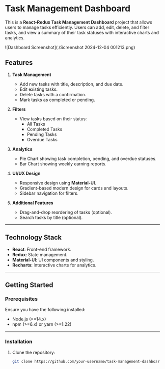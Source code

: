 # Task Management Dashboard

This is a **React-Redux Task Management Dashboard** project that allows users to manage tasks efficiently. Users can add, edit, delete, and filter tasks, and view a summary of their task statuses with interactive charts and analytics.

![Dashboard Screenshot](./Screenshot 2024-12-04 001213.png)



## Features

1. **Task Management**
   - Add new tasks with title, description, and due date.
   - Edit existing tasks.
   - Delete tasks with a confirmation.
   - Mark tasks as completed or pending.

2. **Filters**
   - View tasks based on their status:
     - All Tasks
     - Completed Tasks
     - Pending Tasks
     - Overdue Tasks

3. **Analytics**
   - Pie Chart showing task completion, pending, and overdue statuses.
   - Bar Chart showing weekly earning reports.

4. **UI/UX Design**
   - Responsive design using **Material-UI**.
   - Gradient-based modern design for cards and layouts.
   - Sidebar navigation for filters.

5. **Additional Features**
   - Drag-and-drop reordering of tasks (optional).
   - Search tasks by title (optional).

---

## Technology Stack

- **React**: Front-end framework.
- **Redux**: State management.
- **Material-UI**: UI components and styling.
- **Recharts**: Interactive charts for analytics.

---

## Getting Started

### Prerequisites

Ensure you have the following installed:

- Node.js (>=14.x)
- npm (>=6.x) or yarn (>=1.22)

---

### Installation

1. Clone the repository:
   ```bash
   git clone https://github.com/your-username/task-management-dashboard.git
